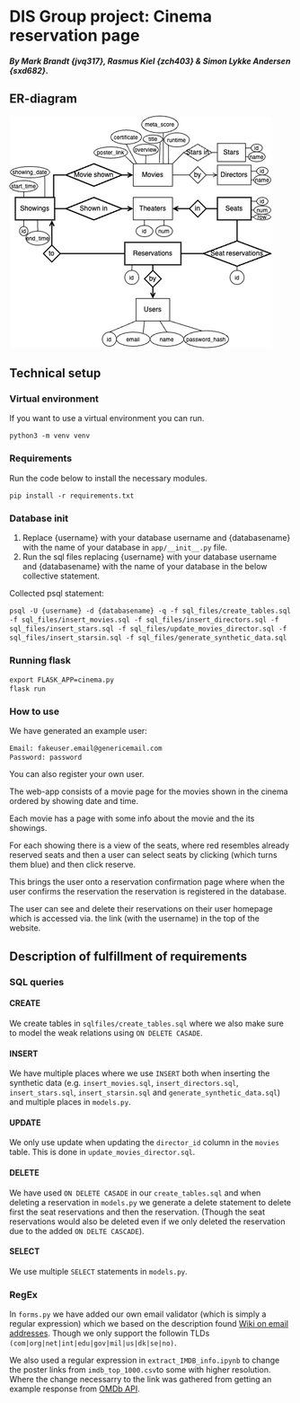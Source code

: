 # DIS Group project: Cinema reservation page
##### By Mark Brandt {jvq317}, Rasmus Kiel {zch403} & Simon Lykke Andersen {sxd682}.

## ER-diagram
![ER_DIS_cinema.png](/ER_DIS_cinema.png)

## Technical setup
### Virtual environment
If you want to use a virtual environment you can run.

    python3 -m venv venv

### Requirements
Run the code below to install the necessary modules.

    pip install -r requirements.txt


### Database init
1. Replace {username} with your database username and {databasename} with the name of your database in `app/__init__.py` file.
2. Run the sql files replacing {username} with your database username and {databasename} with the name of your database in the below collective statement.

Collected psql statement:

    psql -U {username} -d {databasename} -q -f sql_files/create_tables.sql -f sql_files/insert_movies.sql -f sql_files/insert_directors.sql -f sql_files/insert_stars.sql -f sql_files/update_movies_director.sql -f sql_files/insert_starsin.sql -f sql_files/generate_synthetic_data.sql
   
### Running flask

    export FLASK_APP=cinema.py
    flask run

### How to use
We have generated an example user:

    Email: fakeuser.email@genericemail.com
    Password: password

You can also register your own user.

The web-app consists of a movie page for the movies shown in the cinema ordered by showing date and time.

Each movie has a page with some info about the movie and the its showings.

For each showing there is a view of the seats, where red resembles already reserved seats and then a user can select seats by clicking (which turns them blue) and then click reserve.

This brings the user onto a reservation confirmation page where when the user confirms the reservation the reservation is registered in the database.

The user can see and delete their reservations on their user homepage which is accessed via. the link (with the username) in the top of the website.


## Description of fulfillment of requirements
### SQL queries
#### CREATE
We create tables in `sqlfiles/create_tables.sql` where we also make sure to model the weak relations using `ON DELETE CASADE`.

#### INSERT
We have multiple places where we use `INSERT` both when inserting the synthetic data (e.g. `insert_movies.sql`, `insert_directors.sql`, `insert_stars.sql`, `insert_starsin.sql` and `generate_synthetic_data.sql`) and multiple places in `models.py`.

#### UPDATE
We only use update when updating the `director_id` column in the `movies` table. This is done in `update_movies_director.sql`.

#### DELETE
We have used `ON DELETE CASADE` in our `create_tables.sql` and when deleting a reservation in `models.py` we generate a delete statement to delete first the seat reservations and then the reservation. (Though the seat reservations would also be deleted even if we only deleted the reservation due to the added `ON DELTE CASCADE`).

#### SELECT
We use multiple `SELECT` statements in `models.py`.

### RegEx
In `forms.py` we have added our own email validator (which is simply a regular expression) which we based on the description found [Wiki on email addresses](https://en.wikipedia.org/wiki/Email_address). Though we only support the followin TLDs `(com|org|net|int|edu|gov|mil|us|dk|se|no)`.

We also used a regular expression in `extract_IMDB_info.ipynb` to change the poster links from `imdb_top_1000.csv`to some with higher resolution. Where the change necessarry to the link was gathered from getting an example response from [OMDb API](https://www.omdbapi.com/).